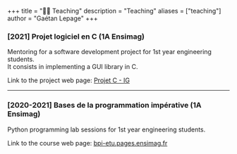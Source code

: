 +++
title = "🧑‍🏫 Teaching"
description = "Teaching"
aliases = ["teaching"]
author = "Gaétan Lepage"
+++


### [2021] **Projet logiciel en C** (1A Ensimag)

Mentoring for a software development project for 1st year engineering students.\
It consists in implementing a GUI library in C.

Link to the project web page: [Projet C - IG](http://brouet.imag.fr/fberard/ProjetCLL/ProjetC)

___

### [2020-2021] **Bases de la programmation impérative** (1A Ensimag)

Python programming lab sessions for 1st year engineering students.

Link to the course web page: [bpi-etu.pages.ensimag.fr](https://bpi-etu.pages.ensimag.fr)
